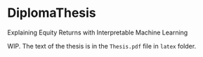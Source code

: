 # DiplomaThesis
Explaining Equity Returns with Interpretable Machine Learning

WIP.
The text of the thesis is in the `Thesis.pdf` file in `latex` folder.

